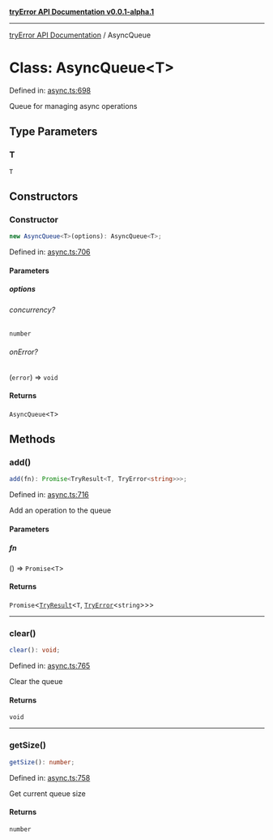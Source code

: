 [**tryError API Documentation v0.0.1-alpha.1**](../index.md)

---

[tryError API Documentation](../index.md) / AsyncQueue

# Class: AsyncQueue\<T\>

Defined in: [async.ts:698](https://github.com/oconnorjohnson/try-error/blob/e3ae0308069a4fba073f4543d527ad76373db795/src/async.ts#L698)

Queue for managing async operations

## Type Parameters

### T

`T`

## Constructors

### Constructor

```ts
new AsyncQueue<T>(options): AsyncQueue<T>;
```

Defined in: [async.ts:706](https://github.com/oconnorjohnson/try-error/blob/e3ae0308069a4fba073f4543d527ad76373db795/src/async.ts#L706)

#### Parameters

##### options

###### concurrency?

`number`

###### onError?

(`error`) => `void`

#### Returns

`AsyncQueue`\<`T`\>

## Methods

### add()

```ts
add(fn): Promise<TryResult<T, TryError<string>>>;
```

Defined in: [async.ts:716](https://github.com/oconnorjohnson/try-error/blob/e3ae0308069a4fba073f4543d527ad76373db795/src/async.ts#L716)

Add an operation to the queue

#### Parameters

##### fn

() => `Promise`\<`T`\>

#### Returns

`Promise`\<[`TryResult`](../type-aliases/TryResult.md)\<`T`, [`TryError`](../interfaces/TryError.md)\<`string`\>\>\>

---

### clear()

```ts
clear(): void;
```

Defined in: [async.ts:765](https://github.com/oconnorjohnson/try-error/blob/e3ae0308069a4fba073f4543d527ad76373db795/src/async.ts#L765)

Clear the queue

#### Returns

`void`

---

### getSize()

```ts
getSize(): number;
```

Defined in: [async.ts:758](https://github.com/oconnorjohnson/try-error/blob/e3ae0308069a4fba073f4543d527ad76373db795/src/async.ts#L758)

Get current queue size

#### Returns

`number`
